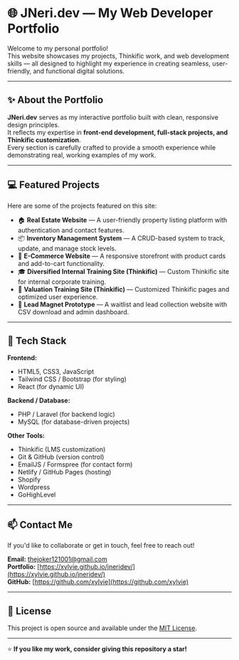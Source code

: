# 🌐 JNeri.dev — My Web Developer Portfolio

Welcome to my personal portfolio!  
This website showcases my projects, Thinkific work, and web development skills — all designed to highlight my experience in creating seamless, user-friendly, and functional digital solutions.

---

## ✨ About the Portfolio

**JNeri.dev** serves as my interactive portfolio built with clean, responsive design principles.  
It reflects my expertise in **front-end development, full-stack projects, and Thinkific customization**.  
Every section is carefully crafted to provide a smooth experience while demonstrating real, working examples of my work.

---

## 💻 Featured Projects

Here are some of the projects featured on this site:

- 🏠 **Real Estate Website** — A user-friendly property listing platform with authentication and contact features.  
- 📦 **Inventory Management System** — A CRUD-based system to track, update, and manage stock levels.  
- 🛒 **E-Commerce Website** — A responsive storefront with product cards and add-to-cart functionality.  
- 🎓 **Diversified Internal Training Site (Thinkific)** — Custom Thinkific site for internal corporate training.  
- 💼 **Valuation Training Site (Thinkific)** — Customized Thinkific pages and optimized user experience.  
- 🎯 **Lead Magnet Prototype** — A waitlist and lead collection website with CSV download and admin dashboard.  

---

## 🧰 Tech Stack

**Frontend:**
- HTML5, CSS3, JavaScript
- Tailwind CSS / Bootstrap (for styling)
- React (for dynamic UI)

**Backend / Database:**
- PHP / Laravel (for backend logic)
- MySQL (for database-driven projects)

**Other Tools:**
- Thinkific (LMS customization)
- Git & GitHub (version control)
- EmailJS / Formspree (for contact form)
- Netlify / GitHub Pages (hosting)
- Shopify
- Wordpress
- GoHighLevel

---

## 📫 Contact Me

If you'd like to collaborate or get in touch, feel free to reach out!

**Email:** thejoker121001@gmail.com  
**Portfolio:** [https://xylvie.github.io/jneridev/](https://xylvie.github.io/jneridev/)   
**GitHub:** [https://github.com/xylvie](https://github.com/xylvie)

---

## 🧾 License

This project is open source and available under the [MIT License](LICENSE).

---

⭐ **If you like my work, consider giving this repository a star!**
